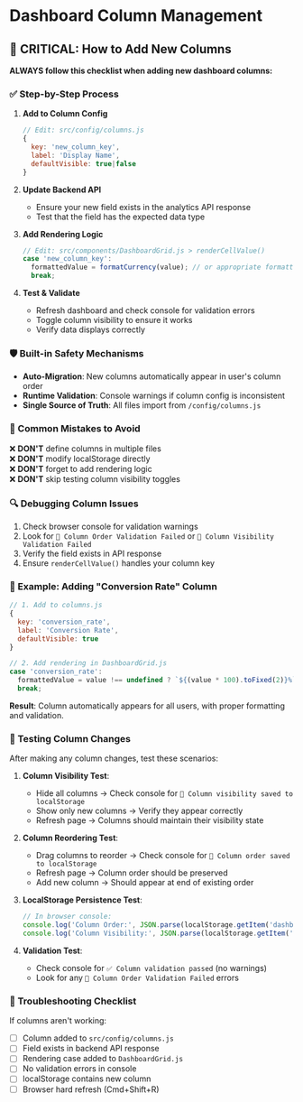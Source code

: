 # Dashboard Column Management

## 🚨 CRITICAL: How to Add New Columns

**ALWAYS follow this checklist when adding new dashboard columns:**

### ✅ Step-by-Step Process

1. **Add to Column Config** 
   ```javascript
   // Edit: src/config/columns.js
   { 
     key: 'new_column_key', 
     label: 'Display Name', 
     defaultVisible: true|false 
   }
   ```

2. **Update Backend API**
   - Ensure your new field exists in the analytics API response
   - Test that the field has the expected data type

3. **Add Rendering Logic**
   ```javascript
   // Edit: src/components/DashboardGrid.js > renderCellValue()
   case 'new_column_key':
     formattedValue = formatCurrency(value); // or appropriate formatter
     break;
   ```

4. **Test & Validate**
   - Refresh dashboard and check console for validation errors
   - Toggle column visibility to ensure it works
   - Verify data displays correctly

### 🛡️ Built-in Safety Mechanisms

- **Auto-Migration**: New columns automatically appear in user's column order
- **Runtime Validation**: Console warnings if column config is inconsistent  
- **Single Source of Truth**: All files import from `/config/columns.js`

### 🚫 Common Mistakes to Avoid

❌ **DON'T** define columns in multiple files  
❌ **DON'T** modify localStorage directly  
❌ **DON'T** forget to add rendering logic  
❌ **DON'T** skip testing column visibility toggles  

### 🔍 Debugging Column Issues

1. Check browser console for validation warnings
2. Look for `🚨 Column Order Validation Failed` or `🚨 Column Visibility Validation Failed`
3. Verify the field exists in API response
4. Ensure `renderCellValue()` handles your column key

### 📝 Example: Adding "Conversion Rate" Column

```javascript
// 1. Add to columns.js
{ 
  key: 'conversion_rate', 
  label: 'Conversion Rate', 
  defaultVisible: true 
}

// 2. Add rendering in DashboardGrid.js
case 'conversion_rate':
  formattedValue = value !== undefined ? `${(value * 100).toFixed(2)}%` : 'N/A';
  break;
```

**Result**: Column automatically appears for all users, with proper formatting and validation.

### 🧪 Testing Column Changes

After making any column changes, test these scenarios:

1. **Column Visibility Test**:
   - Hide all columns → Check console for `💾 Column visibility saved to localStorage`
   - Show only new columns → Verify they appear correctly
   - Refresh page → Columns should maintain their visibility state

2. **Column Reordering Test**:
   - Drag columns to reorder → Check console for `💾 Column order saved to localStorage`
   - Refresh page → Column order should be preserved
   - Add new column → Should appear at end of existing order

3. **LocalStorage Persistence Test**:
   ```javascript
   // In browser console:
   console.log('Column Order:', JSON.parse(localStorage.getItem('dashboard_column_order')));
   console.log('Column Visibility:', JSON.parse(localStorage.getItem('dashboard_column_visibility')));
   ```

4. **Validation Test**:
   - Check console for `✅ Column validation passed` (no warnings)
   - Look for any `🚨 Column Order Validation Failed` errors

### 🔧 Troubleshooting Checklist

If columns aren't working:
- [ ] Column added to `src/config/columns.js`
- [ ] Field exists in backend API response
- [ ] Rendering case added to `DashboardGrid.js` 
- [ ] No validation errors in console
- [ ] localStorage contains new column
- [ ] Browser hard refresh (Cmd+Shift+R) 